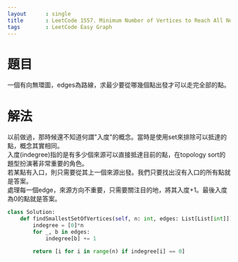 ```yaml
---
layout      : single
title       : LeetCode 1557. Minimum Number of Vertices to Reach All Nodes
tags 		: LeetCode Easy Graph
---
```


# 題目
一個有向無環圖，edges為路線，求最少要從哪幾個點出發才可以走完全部的點。

# 解法
以前做過，那時候還不知道何謂"入度"的概念。當時是使用set來排除可以抵達的點，概念其實相同。  
入度(indegree)指的是有多少個來源可以直接抵達目前的點，在topology sort的題型扮演著非常重要的角色。  
若某點有入口，則只需要從其上一個來源出發。我們只要找出沒有入口的所有點就是答案。  
處理每一個edge，來源方向不重要，只需要關注目的地，將其入度+1。最後入度為0的點就是答案。

```python
class Solution:
    def findSmallestSetOfVertices(self, n: int, edges: List[List[int]]) -> List[int]:
        indegree = [0]*n
        for _, b in edges:
            indegree[b] += 1

        return [i for i in range(n) if indegree[i] == 0]

```

